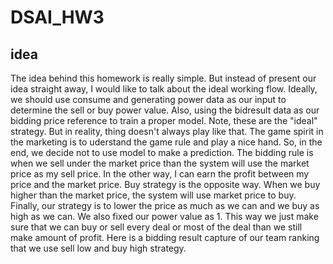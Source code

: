 # DSAI_HW3

## idea
The idea behind this homework is really simple. But instead of present our idea straight away, I would like to talk about the ideal working flow. Ideally, we should use consume and generating power data as our input to determine the sell or buy power value. Also, using the bidresult data as our bidding price reference to train a proper model. Note, these are the "ideal" strategy. But in reality, thing doesn't always play like that. The game spirit in the marketing is to uderstand the game rule and play a nice hand. So, in the end, we decide not to use model to make a prediction. The bidding rule is when we sell under the market price than the system will use the market price as my sell price. In the other way, I can earn the profit between my price and the market price. Buy strategy is the opposite way. When we buy higher than the market price, the system will use market price to buy. Finally, our strategy is to lower the price as much as we can and we buy as high as we can. We also fixed our power value as 1. This way we just make sure that we can buy or sell every deal or most of the deal than we still make amount of profit. Here is a bidding result capture of our team ranking that we use sell low and buy high strategy.


